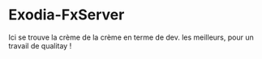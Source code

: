 # Exodia-FxServer
Ici se trouve la crème de la crème en terme de dev. les meilleurs, pour un travail de qualitay !
